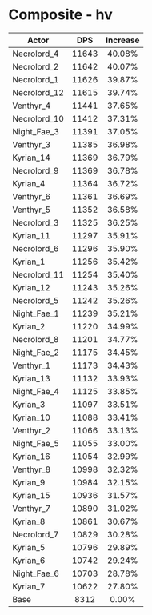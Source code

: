 # Composite - hv
| Actor | DPS | Increase |
|---|:---:|:---:|
|Necrolord_4|11643|40.08%|
|Necrolord_2|11642|40.07%|
|Necrolord_1|11626|39.87%|
|Necrolord_12|11615|39.74%|
|Venthyr_4|11441|37.65%|
|Necrolord_10|11412|37.31%|
|Night_Fae_3|11391|37.05%|
|Venthyr_3|11385|36.98%|
|Kyrian_14|11369|36.79%|
|Necrolord_9|11369|36.78%|
|Kyrian_4|11364|36.72%|
|Venthyr_6|11361|36.69%|
|Venthyr_5|11352|36.58%|
|Necrolord_3|11325|36.25%|
|Kyrian_11|11297|35.91%|
|Necrolord_6|11296|35.90%|
|Kyrian_1|11256|35.42%|
|Necrolord_11|11254|35.40%|
|Kyrian_12|11243|35.26%|
|Necrolord_5|11242|35.26%|
|Night_Fae_1|11239|35.21%|
|Kyrian_2|11220|34.99%|
|Necrolord_8|11201|34.77%|
|Night_Fae_2|11175|34.45%|
|Venthyr_1|11173|34.43%|
|Kyrian_13|11132|33.93%|
|Night_Fae_4|11125|33.85%|
|Kyrian_3|11097|33.51%|
|Kyrian_10|11088|33.41%|
|Venthyr_2|11066|33.13%|
|Night_Fae_5|11055|33.00%|
|Kyrian_16|11054|32.99%|
|Venthyr_8|10998|32.32%|
|Kyrian_9|10984|32.15%|
|Kyrian_15|10936|31.57%|
|Venthyr_7|10890|31.02%|
|Kyrian_8|10861|30.67%|
|Necrolord_7|10829|30.28%|
|Kyrian_5|10796|29.89%|
|Kyrian_6|10742|29.24%|
|Night_Fae_6|10703|28.78%|
|Kyrian_7|10622|27.80%|
|Base|8312|0.00%|
